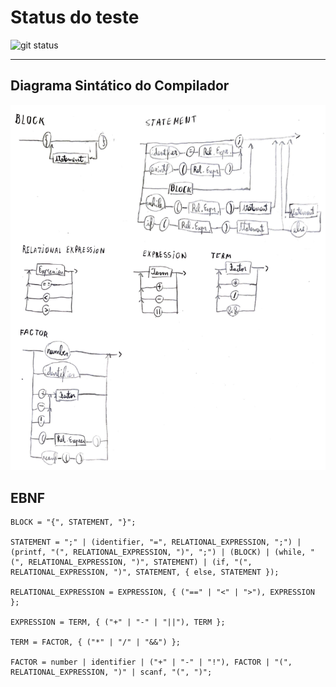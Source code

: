 # Status do teste

![git status](http://3.129.230.99/svg/AntonioFuziy/logica-computacao/)

___

## Diagrama Sintático do Compilador

![Diagrama Sintatico](https://github.com/AntonioFuziy/logica-computacao/blob/main/images/diagrama_sintatico_roteiro6.png?raw=true)

## EBNF

```
BLOCK = "{", STATEMENT, "}";

STATEMENT = ";" | (identifier, "=", RELATIONAL_EXPRESSION, ";") | (printf, "(", RELATIONAL_EXPRESSION, ")", ";") | (BLOCK) | (while, "(", RELATIONAL_EXPRESSION, ")", STATEMENT) | (if, "(", RELATIONAL_EXPRESSION, ")", STATEMENT, { else, STATEMENT });

RELATIONAL_EXPRESSION = EXPRESSION, { ("==" | "<" | ">"), EXPRESSION };

EXPRESSION = TERM, { ("+" | "-" | "||"), TERM };

TERM = FACTOR, { ("*" | "/" | "&&") };

FACTOR = number | identifier | ("+" | "-" | "!"), FACTOR | "(", RELATIONAL_EXPRESSION, ")" | scanf, "(", ")";
```